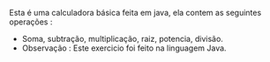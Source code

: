Esta é uma calculadora básica feita em java, ela contem as seguintes operações :
* Soma, subtração, multiplicação, raiz, potencia, divisão.
* Observação : Este exercicio foi feito na linguagem Java.